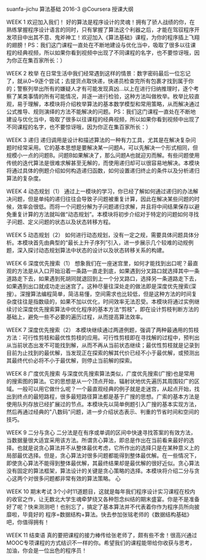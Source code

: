 suanfa-jichu 算法基础 2016-3 @Coursera
授课大纲

WEEK 1
欢迎加入我们！
好的算法是程序设计的灵魂！拥有了骄人战绩的你，在熟练掌握程序设计语言的同时，只有掌握了算法这个利器之后，才能在驾驭程序开发项目中出其不意、鬼斧神工！欢迎加入《算法基础》课程，为你的程序插上飞翔的翅膀！PS：我们这门课程一直处在不断地建设与优化当中，吸取了很多以往课程的经典视频，所以如果你看到视频中出现了不同课程的名字，也不要惊讶哦，因为你正在集百家所长：） 

WEEK 2
枚举
在日常生活中我们经常遇到这样的情景：数字密码最后一位忘记了，就从0~9逐个尝试；去提货点取快递，快递员检查完所有包裹才找到属于你的；警察列举出所有的嫌疑人才有可能发现真凶…以上在进行归纳推理时，逐个考察了某类事情的所有可能情况，并逐一进行检验，这种方法叫做枚举。枚举比较直观，易于理解，本模块将介绍枚举算法的基本数学模型和常用策略，从而解决通过公式推导、规则演绎的方法不能解决的问题。PS：我们这门课程一直处在不断地建设与优化当中，吸取了很多以往课程的经典视频，所以如果你看到视频中出现了不同课程的名字，也不要惊讶哦，因为你正在集百家所长：） 

WEEK 3
递归
递归调用是设计和描述算法的一种有力工具，尤其是在解决复杂问题时经常采用。它的基本思想是要解决某一问题A，可以先解决一个形式相同，但规模小一点的问题B。问题B如果解决了，那么问题A也就迎刃而解。有些问题使用传统的迭代算法是很难求解甚至无解的，而使用递归却可以很容易地解决。本模块将通过具体的例题介绍如何构造递归函数，如何设置递归终止的条件以及分析递归算法的复杂度。 

WEEK 4
动态规划（1）
通过上一模块的学习，你已经了解如何通过递归的办法解决问题，但是单纯的递归往往会导致子问题被重复计算，因此在解决某些问题的时候，效率会很低。而将一个问题分解为子问题递归求解，并且将中间结果保存以避免重复计算的方法就叫做“动态规划”。本模块将初步介绍对于特定的问题如何寻找子问题、定义问题的状态以及状态转移方程。 

WEEK 5
动态规划（2）
如何进行动态规划，没有一定之规，需要具体问题具体分析。本模块首先由典型的“最长上升子序列”引入，进一步展示几个较难的动规例题，深入探讨动态规划算法中状态的设计以及状态转移关系的构建。 

WEEK 6
深度优先搜索（1）
想象我们在一座迷宫里，如何才能找到出口呢？最直观的方法是从入口开始沿着一条路一直走到底，如果遇到分叉路口就选择其中一条道路走下去，如果遇到死胡同就退回到上一个分叉路口，选择另一条道路走下去，如果遇到出口就成功走出迷宫了。这种尽量往深处走的做法即是深度优先搜索(深搜）。深搜算法编程简单，简洁易懂，空间需求也比较低，但是这种方法的时间复杂度往往是指数级的，如果不加以优化，时间效率无法忍受。本模块将通过实例继续讨论深度优先搜索算法中优化程序的基本方法“剪枝”，即在设计剪枝判断方法的基础上，避免一些不必要的遍历过程，从而提高算法效率。 

WEEK 7
深度优先搜索（2）
本模块继续通过两道例题，强调了两种最通用的剪枝方法：可行性剪枝和最优性剪枝的应用。可行性剪枝即在寻找解的过程中，预判出从当前状态出发不可能找到解，从而不再从当前状态继续；最优性剪枝就是记录到目前为止找到的最优解，当发现正在探索的解其代价已经不小于最优解，或预测出其最终代价必将不小于最优解，则停止当前解的探索。 

WEEK 8
广度优先搜索
与深度优先搜索算法类似，广度优先搜索(广搜)也是常用的搜索图的算法。它的思想是从一个顶点开始，辐射状地优先遍历其周围较广的区域。一般可以用它做什么呢？一个最直观经典的例子就是走迷宫，从起点开始，找出到终点的最短路程，很多最短路径算法都是基于广搜的思想。广索的基本方法是使用队列存放已经扩展过的节点。本模块先以简单例题引入广搜的基本实现方法，然后再通过经典的"八数码"问题，进一步介绍状态表示、判重的节省时间和空间的技巧。 

WEEK 9
二分与贪心
二分法是在有序或单调的区间中快速寻找答案的有效方法，当数据量很大适宜采用该方法。所谓贪心算法，即总是作出在当前看来最好的选择。也就是说贪心算法并不从整体最优考虑，它所作出的选择只是在某种意义上的局部最优选择。但是，贪心算法对很多问题都能得到整体最优解。在一些情况下，即使贪心算法不能得到整体最优解，其最终结果却是最优解的很好近似。贪心算法没有固定的算法框架，算法设计的关键是贪心策略的选择。本模块将介绍二分与贪心这两个对很多问题都非常有效的算法策略。 
心

WEEK 10
期末考试
3个小时11道题目，这就是每年我们程序设计实习课程在校内的收官之作，让无数北大学生魂牵梦绕又各种怨念纠结的期末盛宴。你是不是准备好了呢？快来测测吧！也别忘了，搞定了基本算法并不代表着你作为程序员所向披靡啦，毕竟好的
程序=数据结构+算法。快去参加张铭老师的《数据结构基础》吧，你值得拥有！ 

WEEK 11
结束语
真的要把课程的接力棒传给张老师了，颇有些不舍！很高兴通过MOOC专项课程的方式结识不一样的你。希望我们的课程能带给你收获与思考，加油，你会是一位出色的程序员！ 
